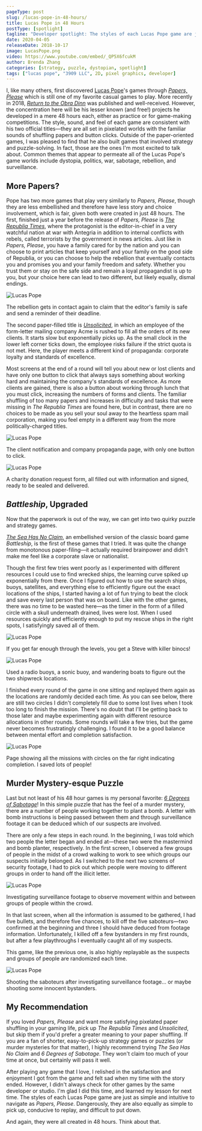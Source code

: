 ```yaml
---
pageType: post
slug: /lucas-pope-in-48-hours/
title: Lucas Pope in 48 Hours
postType: [spotlight]
tagline: "Developer spotlight: The styles of each Lucas Pope game are just as simple and intuitive to navigate as Papers, Please. Dangerously, they are also equally as simple to pick up, conducive to replay, and difficult to put down."
date: 2020-04-05
releaseDate: 2018-10-17
image: LucasPope.png
video: https://www.youtube.com/embed/_QP5X6fcukM
author: Brenda Zhang
categories: [strategy, puzzle, dystopian, spotlight]
tags: ["lucas pope", "3909 LLC", 2D, pixel graphics, developer]
---
```


I, like many others, first discovered [Lucas Pope](https://dukope.com/)'s games through [_Papers, Please_](https://papersplea.se/) which is still one of my favorite casual games to play. More recently in 2018, [_Return to the Obra Dinn_](https://obradinn.com/) was published and well-received. However, the concentration here will be his lesser known (and free!) projects he developed in a mere 48 hours each, either as practice or for game-making competitions. The style, sound, and feel of each game are consistent with his two official titles—they are all set in pixelated worlds with the familiar sounds of shuffling papers and button clicks. Outside of the paper-oriented games, I was pleased to find that he also built games that involved strategy and puzzle-solving. In fact, those are the ones I'm most excited to talk about. Common themes that appear to permeate all of the Lucas Pope's game worlds include dystopia, politics, war, sabotage, rebellion, and surveillance.

## More Papers?

Pope has two more games that play very similarly to _Papers, Please_, though they are less embellished and therefore have less story and choice involvement, which is fair, given both were created in just 48 hours. The first, finished just a year before the release of _Papers, Please_ is [_The Republia Times_](https://dukope.com/trt/play.html), where the protagonist is the editor-in-chief in a very watchful nation at war with Antegria in addition to internal conflicts with rebels, called terrorists by the government in news articles. Just like in _Papers, Please_, you have a family cared for by the nation and you can choose to print articles that keep yourself and your family on the good side of Republia, or you can choose to help the rebellion that eventually contacts you and promises you and your family freedom and safety. Whether you trust them or stay on the safe side and remain a loyal propagandist is up to you, but your choice here can lead to two different, but likely equally, dismal endings.

![Lucas Pope][image0]

<figcaption>The rebellion gets in contact again to claim that the editor's family is safe and send a reminder of their deadline.</figcaption>

The second paper-filled title is [_Unsolicited_](https://dukope.com/uns/play.html), in which an employee of the form-letter mailing company Acme is rushed to fill all the orders of its new clients. It starts slow but exponentially picks up. As the small clock in the lower left corner ticks down, the employee risks failure if the strict quota is not met. Here, the player meets a different kind of propaganda: corporate loyalty and standards of excellence.

Most screens at the end of a round will tell you about new or lost clients and have only one button to click that always says something about working hard and maintaining the company's standards of excellence. As more clients are gained, there is also a button about working through lunch that you must click, increasing the numbers of forms and clients. The familiar shuffling of too many papers and increases in difficulty and tasks that were missing in _The Republia Times_ are found here, but in contrast, there are no choices to be made as you sell your soul away to the heartless spam mail corporation, making you feel empty in a different way from the more politically-charged titles.

![Lucas Pope][image1]

<figcaption>The client notification and company propaganda page, with only one button to click.</figcaption>

![Lucas Pope][image2]

<figcaption>A charity donation request form, all filled out with information and signed, ready to be sealed and delivered.</figcaption>

## _Battleship_, Upgraded

Now that the paperwork is out of the way, we can get into two quirky puzzle and strategy games.

[_The Sea Has No Claim_](https://dukope.com/sea/play.html), an embellished version of the classic board game _Battleship_, is the first of these games that I tried. It was quite the change from monotonous paper-filing—it actually required brainpower and didn't make me feel like a corporate slave or nationalist.

Though the first few tries went poorly as I experimented with different resources I could use to find wrecked ships, the learning curve spiked up exponentially from there. Once I figured out how to use the search ships, buoys, satellites, and everything else to efficiently figure out the exact locations of the ships, I started having a lot of fun trying to beat the clock and save every last person that was on board. Like with the other games, there was no time to be wasted here—as the timer in the form of a filled circle with a skull underneath drained, lives were lost. When I used resources quickly and efficiently enough to put my rescue ships in the right spots, I satisfyingly saved all of them.

![Lucas Pope][image3]

<figcaption>If you get far enough through the levels, you get a Steve with killer binocs!</figcaption>

![Lucas Pope][image4]

<figcaption>Used a radio buoys, a sonic buoy, and wandering boats to figure out the two shipwreck locations.</figcaption>

I finished every round of the game in one sitting and replayed them again as the locations are randomly decided each time. As you can see below, there are still two circles I didn't completely fill due to some lost lives when I took too long to finish the mission. There's no doubt that I'll be getting back to those later and maybe experimenting again with different resource allocations in other rounds. Some rounds will take a few tries, but the game never becomes frustratingly challenging. I found it to be a good balance between mental effort and completion satisfaction.

![Lucas Pope][image5]

<figcaption>Page showing all the missions with circles on the far right indicating completion. I saved lots of people!</figcaption>

## Murder Mystery-esque Puzzle

Last but not least of his 48 hour games is my personal favorite: [_6 Degrees of Sabotage_](https://dukope.com/6dos/play.html)! In this simple puzzle that has the feel of a murder mystery, there are a number of people working together to plant a bomb. A letter with bomb instructions is being passed between them and through surveillance footage it can be deduced which of our suspects are involved.

There are only a few steps in each round. In the beginning, I was told which two people the letter began and ended at—these two were the mastermind and bomb planter, respectively. In the first screen, I observed a few groups of people in the midst of a crowd walking to work to see which groups our suspects initially belonged. As I switched to the next two screens of security footage, I had to pick out which people were moving to different groups in order to hand off the illicit letter.

![Lucas Pope][image6]

<figcaption>Investigating surveillance footage to observe movement within and between groups of people within the crowd.</figcaption>

In that last screen, when all the information is assumed to be gathered, I had five bullets, and therefore five chances, to kill off the five saboteurs—two confirmed at the beginning and three I should have deduced from footage information. Unfortunately, I killed off a few bystanders in my first rounds, but after a few playthroughs I eventually caught all of my suspects.

This game, like the previous one, is also highly replayable as the suspects and groups of people are randomized each time.

![Lucas Pope][image7]

<figcaption>Shooting the saboteurs after investigating surveillance footage... or maybe shooting some innocent bystanders.</figcaption>

## My Recommendation

If you loved _Papers, Please_ and want more satisfying pixelated paper shuffling in your gaming life, pick up _The Republia Times_ and _Unsolicited_, but skip them if you'd prefer a greater meaning to your paper shuffling. If you are a fan of shorter, easy-to-pick-up strategy games or puzzles (or murder mysteries for that matter), I highly recommend trying _The Sea Has No Claim_ and _6 Degrees of Sabotage_. They won't claim too much of your time at once, but certainly will pass it well.

After playing any game that I love, I relished in the satisfaction and enjoyment I got from the game and felt sad when my time with the story ended. However, I didn't always check for other games by the same developer or studio. I'm glad I did this time, and learned my lesson for next time. The styles of each Lucas Pope game are just as simple and intuitive to navigate as _Papers, Please_. Dangerously, they are also equally as simple to pick up, conducive to replay, and difficult to put down.

And again, they were all created in 48 hours. Think about that.

[image0]: ../../../images/post/lucaspope/LucasPope0.png
[image1]: ../../../images/post/lucaspope/LucasPope1.png
[image2]: ../../../images/post/lucaspope/LucasPope2.png
[image3]: ../../../images/post/lucaspope/LucasPope3.png
[image4]: ../../../images/post/lucaspope/LucasPope4.png
[image5]: ../../../images/post/lucaspope/LucasPope5.png
[image6]: ../../../images/post/lucaspope/LucasPope6.png
[image7]: ../../../images/post/lucaspope/LucasPope7.png
